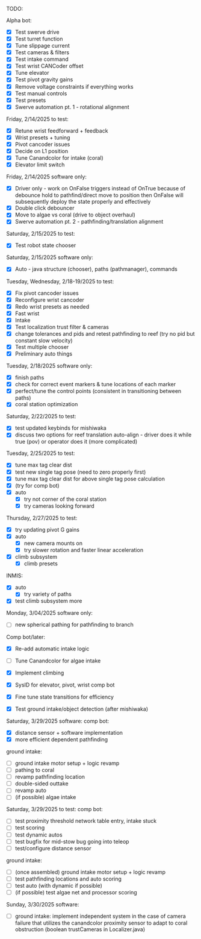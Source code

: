 TODO:

Alpha bot:
- [x] Test swerve drive
- [x] Test turret function
- [x] Tune slippage current
- [x] Test cameras & filters
- [x] Test intake command
- [x] Test wrist CANCoder offset
- [x] Tune elevator
- [x] Test pivot gravity gains
- [x] Remove voltage constraints if everything works
- [x] Test manual controls
- [x] Test presets
- [x] Swerve automation pt. 1 - rotational alignment

Friday, 2/14/2025 to test:
- [x] Retune wrist feedforward + feedback
- [x] Wrist presets + tuning
- [x] Pivot cancoder issues
- [x] Decide on L1 position
- [x] Tune Canandcolor for intake (coral)
- [x] Elevator limit switch

Friday, 2/14/2025 software only:
- [x] Driver only - work on OnFalse triggers instead of OnTrue because of debounce hold to pathfind/direct move to position then OnFalse will subsequently deploy the state properly and effectively
- [x] Double click debouncer
- [x] Move to algae vs coral (drive to object overhaul)
- [x] Swerve automation pt. 2 - pathfinding/translation alignment

Saturday, 2/15/2025 to test:
- [x] Test robot state chooser

Saturday, 2/15/2025 software only:
- [x] Auto - java structure (chooser), paths (pathmanager), commands

Tuesday, Wednesday, 2/18-19/2025 to test:
- [x] Fix pivot cancoder issues
- [x] Reconfigure wrist cancoder
- [x] Redo wrist presets as needed
- [x] Fast wrist
- [x] Intake
- [x] Test localization trust filter & cameras
- [x] change tolerances and pids and retest pathfinding to reef (try no pid but constant slow velocity)
- [x] Test multiple chooser
- [x] Preliminary auto things

Tuesday, 2/18/2025 software only:
- [x] finish paths
- [x] check for correct event markers & tune locations of each marker
- [x] perfect/tune the control points (consistent in transitioning between paths)
- [x] coral station optimization

Saturday, 2/22/2025 to test:
- [x] test updated keybinds for mishiwaka
- [x] discuss two options for reef translation auto-align - driver does it while true (pov) or operator does it (more complicated)

Tuesday, 2/25/2025 to test:
- [x] tune max tag clear dist
- [x] test new single tag pose (need to zero properly first)
- [x] tune max tag clear dist for above single tag pose calculation
- [x] (try for comp bot)
- [x] auto
  - [x] try not corner of the coral station
  - [x] try cameras looking forward

Thursday, 2/27/2025 to test:
- [x] try updating pivot G gains
- [x] auto
  - [x] new camera mounts on
  - [x] try slower rotation and faster linear acceleration
- [x] climb subsystem
  - [x] climb presets

INMIS:
- [x] auto
  - [x] try variety of paths
- [x] test climb subsystem more

Monday, 3/04/2025 software only:
- [ ] new spherical pathing for pathfinding to branch

Comp bot/later:
- [x] Re-add automatic intake logic
- [ ] Tune Canandcolor for algae intake
- [x] Implement climbing
- [x] SysID for elevator, pivot, wrist comp bot
- [x] Fine tune state transitions for efficiency
- [x] Test ground intake/object detection (after mishiwaka)


Saturday, 3/29/2025 software:
comp bot:
- [x] distance sensor + software implementation
- [x] more efficient dependent pathfinding

ground intake:
- [ ] ground intake motor setup + logic revamp
- [ ] pathing to coral
- [ ] revamp pathfinding location
- [ ] double-sided outtake
- [ ] revamp auto
- [ ] (if possible) algae intake

Saturday, 3/29/2025 to test:
comp bot:
- [ ] test proximity threshold network table entry, intake stuck
- [ ] test scoring
- [ ] test dynamic autos
- [ ] test bugfix for mid-stow bug going into teleop
- [ ] test/configure distance sensor

ground intake:
- [ ] (once assembled) ground intake motor setup + logic revamp
- [ ] test pathfinding locations and auto scoring
- [ ] test auto (with dynamic if possible)
- [ ] (if possible) test algae net and processor scoring

Sunday, 3/30/2025 software:
- [ ] ground intake: implement independent system in the case of camera failure that utilizes the canandcolor proximity sensor to adapt to coral obstruction (boolean trustCameras in Localizer.java)
